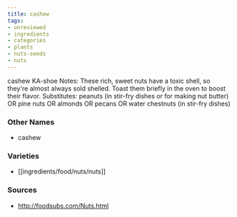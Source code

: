 ```yaml
---
title: cashew
tags:
- unreviewed
- ingredients
- categories
- plants
- nuts-seeds
- nuts
---
```

cashew KA-shoe Notes: These rich, sweet nuts have a toxic shell, so they're almost always sold shelled. Toast them briefly in the oven to boost their flavor. Substitutes: peanuts (in stir-fry dishes or for making nut butter) OR pine nuts OR almonds OR pecans OR water chestnuts (in stir-fry dishes)

### Other Names

* cashew

### Varieties

* [[ingredients/food/nuts/nuts]]

### Sources
* http://foodsubs.com/Nuts.html
